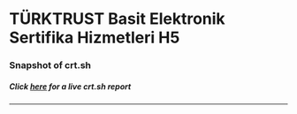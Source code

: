 # TÜRKTRUST Basit Elektronik Sertifika Hizmetleri H5
### Snapshot of crt.sh
##### Click [here](https://crt.sh/?q=FE7A9457DEA72D8E3F372DA53052A4D8B2CE5C60A5B9B7988818128E76B9BD6D) for a live crt.sh report

---
